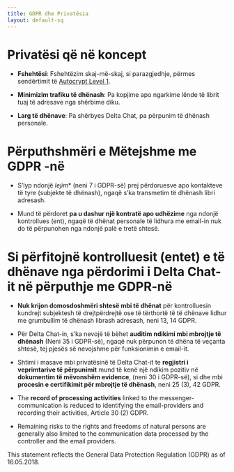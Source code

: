 ```yaml
---
title: GDPR dhe Privatësia
layout: default-sq
---
```




<!-- GENERATED FILE -- DO NOT EDIT -->



# Privatësi që në koncept

- **Fshehtësi**: Fshehtëzim skaj-më-skaj, si parazgjedhje, përmes sendërtimit të [Autocrypt
  Level 1](https://autocrypt.org).

- **Minimizim trafiku të dhënash**: Pa kopjime apo ngarkime lënde të librit tuaj të adresave nga shërbime diku.

- **Larg të dhënave**: Pa shërbyes Delta Chat, pa përpunim të dhënash personale.


# Përputhshmëri e Mëtejshme me GDPR -në

- S’lyp ndonjë *lejim** (neni 7 i GDPR-së) prej përdoruesve apo kontakteve të tyre (subjekte të dhënash), ngaqë s’ka transmetim të dhënash libri adresash.

- Mund të përdoret **pa u dashur një kontratë apo udhëzime** nga ndonjë kontrollues (ent), ngaqë të dhënat personale të lidhura me email-in nuk do të përpunohen nga ndonjë palë e tretë shtesë. 

# Si përfitojnë kontrolluesit (entet) e të dhënave nga përdorimi i Delta Chat-it në përputhje me GDPR-në

- **Nuk krijon domosdoshmëri shtesë mbi të dhënat** për kontrolluesin kundrejt subjektesh të drejtpërdrejtë ose të tërthortë të të dhënave 
  lidhur me grumbullim të dhënash librash adresash, neni 13, 14 GDPR.

- Për Delta Chat-in, s’ka nevojë të bëhet **auditim ndikimi mbi mbrojtje të dhënash** (Neni 35 i GDPR-së), ngaqë nuk përpunon të dhëna të veçanta shtesë, tej pjesës së nevojshme për funksionimin e email-it.

- Shtimi i masave mbi privatësinë të Delta Chat-it te 
  **regjistri i veprimtarive të përpunimit** mund të kenë një ndikim pozitiv 
  në  **dokumentim të mëvonshëm evidence**, (neni 30 i GDPR-së), 
  si dhe mbi **procesin e certifikimit për mbrojtje të dhënash**, neni 25 (3), 42 GDPR.

- The **record of processing activities** linked to the messenger-communication is
  reduced to identifying the email-providers and recording their activities, Article 30 (2) GDPR.

- Remaining risks to the rights and freedoms of natural persons 
  are generally also limited to the communication data processed 
  by the controller and the email providers.


This statement reflects the General Data Protection Regulation (GDPR) as of 16.05.2018.

